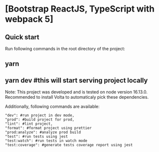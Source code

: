 # [Bootstrap ReactJS, TypeScript with webpack 5]

## Quick start

Run following commands in the root directory of the project:

## yarn

## yarn dev #this will start serving project locally

Note: This project was developed and is tested on node version 16.13.0.
Recommended to install Volta to automaticaly pick these dependencies.

Additionally, following commands are available:

```
"dev": #run project in dev mode,
"prod": #build project for prod,
"lint": #lint project,
"format": #format project using prettier
"prod:analyze": #analyze prod build
"test": #run tests using jest
"test:watch": #run tests in watch mode
"test:coverage": #generate tests coverage report using jest

```
